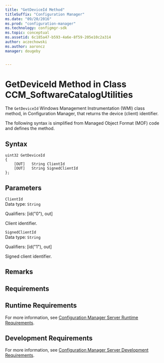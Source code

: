 ```yaml
---
title: "GetDeviceId Method"
titleSuffix: "Configuration Manager"
ms.date: "09/20/2016"
ms.prod: "configuration-manager"
ms.technology: configmgr-sdk
ms.topic: conceptual
ms.assetid: 6c185a47-b593-4a6e-8f59-205e10c2a314
author: aczechowski
ms.author: aaroncz
manager: dougeby


---
```

# GetDeviceId Method in Class CCM_SoftwareCatalogUtilities
The `GetDeviceId` Windows Management Instrumentation (WMI) class method, in Configuration Manager, that returns the device (client) identifier.   

 The following syntax is simplified from Managed Object Format (MOF) code and defines the method.  

## Syntax  

```  
uint32 GetDeviceId   
{  
    [OUT]   String ClientId  
    [OUT]   String SignedClientId  
};  
```  

## Parameters  
 `ClientId`  
 Data type: `String`  

 Qualifiers: [id("0"), out]  

 Client identifier.    

 `SignedClientId`  
 Data type: `String`  

 Qualifiers: [id("1"), out]  

 Signed client identifier.    

## Remarks  

## Requirements  

## Runtime Requirements  
 For more information, see [Configuration Manager Server Runtime Requirements](../../../../../develop/core/reqs/server-runtime-requirements.md).  

## Development Requirements  
 For more information, see [Configuration Manager Server Development Requirements](../../../../../develop/core/reqs/server-development-requirements.md).
